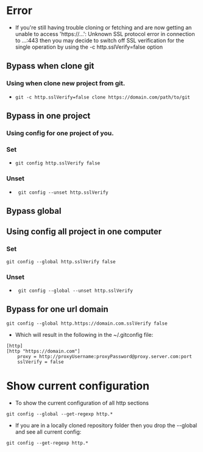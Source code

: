 # Error

- If you're still having trouble cloning or fetching and are now getting an unable to access 'https://...': Unknown SSL
  protocol error in connection to ...:443 then you may decide to switch off SSL verification for the single operation by
  using the -c http.sslVerify=false option

## Bypass when clone git
### Using when clone new project from git.
- ``` git -c http.sslVerify=false clone https://domain.com/path/to/git ```

## Bypass in one project
### Using config for one project of you.
### Set

- ``` git config http.sslVerify false ```

### Unset

- ``` git config --unset http.sslVerify```

## Bypass global
## Using config all project in one computer
### Set

``` git config --global http.sslVerify false ```

### Unset

- ``` git config --global --unset http.sslVerify```

## Bypass for one url domain

``` git config --global http.https://domain.com.sslVerify false ```

- Which will result in the following in the ~/.gitconfig file:

```
[http]
[http "https://domain.com"]
	proxy = http://proxyUsername:proxyPassword@proxy.server.com:port
	sslVerify = false
```
# Show current configuration
- To show the current configuration of all http sections
```
git config --global --get-regexp http.*
```
- If you are in a locally cloned repository folder then you drop the --global and see all current config:
```
git config --get-regexp http.*
```
